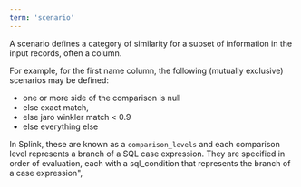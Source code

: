 ```yaml
---
term: 'scenario'
---
```


A scenario defines a category of similarity for a subset of information in the input records, often a column.

For example, for the first name column, the following (mutually exclusive) scenarios may be defined:

-   one or more side of the comparison is null
-   else exact match,
-   else jaro winkler match < 0.9
-   else everything else

In Splink, these are known as a `comparison_levels` and each comparison level represents a branch of a SQL case expression. They are specified in order of evaluation, each with a sql_condition that represents the branch of a case expression",
